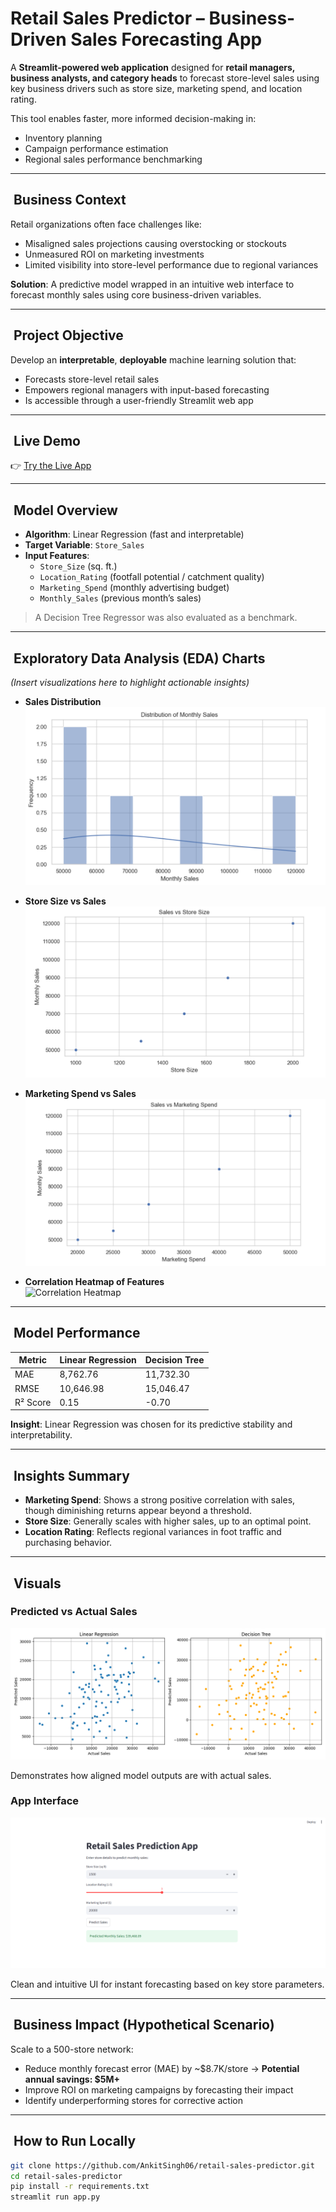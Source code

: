 # ​​ Retail Sales Predictor – Business-Driven Sales Forecasting App

A **Streamlit-powered web application** designed for **retail managers, business analysts, and category heads** to forecast store-level sales using key business drivers such as store size, marketing spend, and location rating.

This tool enables faster, more informed decision-making in:
- Inventory planning  
- Campaign performance estimation  
- Regional sales performance benchmarking  

---

## ​ Business Context

Retail organizations often face challenges like:
- Misaligned sales projections causing overstocking or stockouts  
- Unmeasured ROI on marketing investments  
- Limited visibility into store-level performance due to regional variances  

**Solution**: A predictive model wrapped in an intuitive web interface to forecast monthly sales using core business-driven variables.

---

## ​ Project Objective

Develop an **interpretable**, **deployable** machine learning solution that:
- Forecasts store-level retail sales  
- Empowers regional managers with input-based forecasting  
- Is accessible through a user-friendly Streamlit web app  

---

## ​ Live Demo

👉 [Try the Live App](https://retail-sales-predictor-akfxck5hpg4wdpn3shexnn.streamlit.app/#retail-sales-prediction-app)

---

## ​ Model Overview

- **Algorithm**: Linear Regression (fast and interpretable)  
- **Target Variable**: `Store_Sales`  
- **Input Features**:
  - `Store_Size` (sq. ft.)  
  - `Location_Rating` (footfall potential / catchment quality)  
  - `Marketing_Spend` (monthly advertising budget)  
  - `Monthly_Sales` (previous month’s sales)  

> A Decision Tree Regressor was also evaluated as a benchmark.

---

## ​ Exploratory Data Analysis (EDA) Charts

_(Insert visualizations here to highlight actionable insights)_

- **Sales Distribution**  
  ![Sales Distribution](EDA_1.png)

- **Store Size vs Sales**  
  ![Store Size vs Sales](EDA_2.png)

- **Marketing Spend vs Sales**  
  ![Marketing Spend vs Sales](EDA_3.png)

- **Correlation Heatmap of Features**  
  ![Correlation Heatmap](eda_correlation_heatmap.png)

---

## ​ Model Performance

| Metric        | Linear Regression | Decision Tree |
|---------------|-------------------|----------------|
| MAE           | 8,762.76          | 11,732.30      |
| RMSE          | 10,646.98         | 15,046.47      |
| R² Score      | 0.15              | -0.70          |

**Insight**: Linear Regression was chosen for its predictive stability and interpretability.

---

## ​ Insights Summary

- **Marketing Spend**: Shows a strong positive correlation with sales, though diminishing returns appear beyond a threshold.  
- **Store Size**: Generally scales with higher sales, up to an optimal point.  
- **Location Rating**: Reflects regional variances in foot traffic and purchasing behavior.  

---

## ​ Visuals

###  Predicted vs Actual Sales  
![Predicted vs Actual](Predicted_vs_Actual.png)

Demonstrates how aligned model outputs are with actual sales.

###  App Interface  
![App Screenshot](retail_sales_prediction.png)

Clean and intuitive UI for instant forecasting based on key store parameters.

---

## ​ Business Impact (Hypothetical Scenario)

Scale to a 500-store network:
- Reduce monthly forecast error (MAE) by ~$8.7K/store → **Potential annual savings: $5M+**
- Improve ROI on marketing campaigns by forecasting their impact  
- Identify underperforming stores for corrective action

---

## ​​ How to Run Locally

```bash
git clone https://github.com/AnkitSingh06/retail-sales-predictor.git
cd retail-sales-predictor
pip install -r requirements.txt
streamlit run app.py
